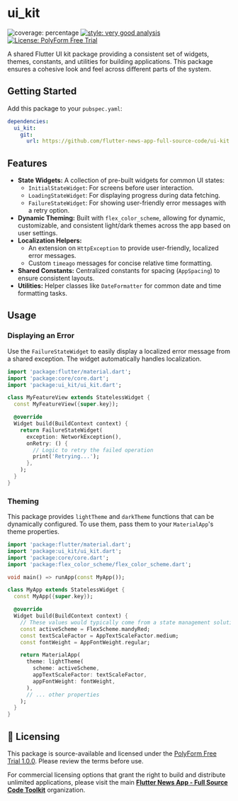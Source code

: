 # ui_kit

![coverage: percentage](https://img.shields.io/badge/coverage-23-green)
[![style: very good analysis](https://img.shields.io/badge/style-very_good_analysis-B22C89.svg)](https://pub.dev/packages/very_good_analysis)
[![License: PolyForm Free Trial](https://img.shields.io/badge/License-PolyForm%20Free%20Trial-blue)](https://polyformproject.org/licenses/free-trial/1.0.0)

A shared Flutter UI kit package providing a consistent set of widgets, themes, constants, and utilities for building applications. This package ensures a cohesive look and feel across different parts of the system.

## Getting Started

Add this package to your `pubspec.yaml`:

```yaml
dependencies:
  ui_kit:
    git:
      url: https://github.com/flutter-news-app-full-source-code/ui-kit.git
```

## Features

*   **State Widgets:** A collection of pre-built widgets for common UI states:
    *   `InitialStateWidget`: For screens before user interaction.
    *   `LoadingStateWidget`: For displaying progress during data fetching.
    *   `FailureStateWidget`: For showing user-friendly error messages with a retry option.
*   **Dynamic Theming:** Built with `flex_color_scheme`, allowing for dynamic, customizable, and consistent light/dark themes across the app based on user settings.
*   **Localization Helpers:**
    *   An extension on `HttpException` to provide user-friendly, localized error messages.
    *   Custom `timeago` messages for concise relative time formatting.
*   **Shared Constants:** Centralized constants for spacing (`AppSpacing`) to ensure consistent layouts.
*   **Utilities:** Helper classes like `DateFormatter` for common date and time formatting tasks.

## Usage

### Displaying an Error

Use the `FailureStateWidget` to easily display a localized error message from a shared exception. The widget automatically handles localization.

```dart
import 'package:flutter/material.dart';
import 'package:core/core.dart';
import 'package:ui_kit/ui_kit.dart';

class MyFeatureView extends StatelessWidget {
  const MyFeatureView({super.key});

  @override
  Widget build(BuildContext context) {
    return FailureStateWidget(
      exception: NetworkException(),
      onRetry: () {
        // Logic to retry the failed operation
        print('Retrying...');
      },
    );
  }
}
```

### Theming

This package provides `lightTheme` and `darkTheme` functions that can be dynamically configured. To use them, pass them to your `MaterialApp`'s theme properties.

```dart
import 'package:flutter/material.dart';
import 'package:ui_kit/ui_kit.dart';
import 'package:core/core.dart';
import 'package:flex_color_scheme/flex_color_scheme.dart';

void main() => runApp(const MyApp());

class MyApp extends StatelessWidget {
  const MyApp({super.key});

  @override
  Widget build(BuildContext context) {
    // These values would typically come from a state management solution
    const activeScheme = FlexScheme.mandyRed;
    const textScaleFactor = AppTextScaleFactor.medium;
    const fontWeight = AppFontWeight.regular;

    return MaterialApp(
      theme: lightTheme(
        scheme: activeScheme,
        appTextScaleFactor: textScaleFactor,
        appFontWeight: fontWeight,
      ),
      // ... other properties
    );
  }
}
```


## 🔑 Licensing

This package is source-available and licensed under the [PolyForm Free Trial 1.0.0](LICENSE). Please review the terms before use.

For commercial licensing options that grant the right to build and distribute unlimited applications, please visit the main [**Flutter News App - Full Source Code Toolkit**](https://github.com/flutter-news-app-full-source-code) organization.
